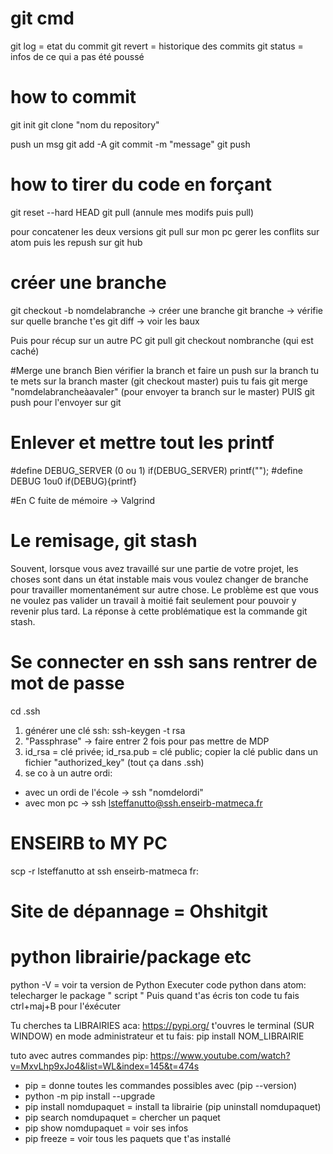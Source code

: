 # git cmd
 
 git log = etat du commit
 git revert = historique des commits
 git status = infos de ce qui a pas été poussé
 
 # how to commit
 
 git init
 git clone "nom du repository"
 
 push un msg
 git add -A
 git commit -m "message"
 git push
 
 # how to tirer du code en forçant
 
 git reset --hard HEAD
 git pull
 (annule mes modifs puis pull)
 
 pour concatener les deux versions
 git pull sur mon pc 
gerer les conflits sur atom
puis les repush sur git hub

# créer une branche
git checkout -b nomdelabranche -> créer une branche
git branche -> vérifie sur quelle branche t'es
git diff -> voir les baux

Puis pour récup sur un autre PC
git pull
git checkout nombranche (qui est caché)

#Merge une branch
Bien vérifier la branch et faire un push sur la branch
tu te mets sur la branch master (git checkout master)
puis tu fais git merge "nomdelabrancheàavaler" (pour envoyer ta branch sur le master)
PUIS 
git push pour l'envoyer sur git

# Enlever et mettre tout les printf 
#define DEBUG_SERVER (0 ou 1)
if(DEBUG_SERVER) printf("");
#define DEBUG 1ou0
if(DEBUG){printf}

#En C fuite de mémoire -> Valgrind

# Le remisage, git stash

Souvent, lorsque vous avez travaillé sur une partie de votre projet, les choses sont dans un état instable mais vous voulez changer de branche pour travailler momentanément sur autre chose. Le problème est que vous ne voulez pas valider un travail à moitié fait seulement pour pouvoir y revenir plus tard. La réponse à cette problématique est la commande git stash.

# Se connecter en ssh sans rentrer de mot de passe
cd .ssh
1) générer une clé ssh: ssh-keygen -t rsa
2) "Passphrase" -> faire entrer 2 fois pour pas mettre de MDP
3) id_rsa = clé privée; id_rsa.pub = clé public; copier la clé public dans un fichier "authorized_key" (tout ça dans .ssh)
4) se co à un autre ordi:
- avec un ordi de l'école -> ssh "nomdelordi"
- avec mon pc -> ssh lsteffanutto@ssh.enseirb-matmeca.fr

# ENSEIRB to MY PC
scp -r lsteffanutto at ssh enseirb-matmeca fr: <cheminDuDossier> <DestinationSurTonOrdi>

# Site de dépannage = Ohshitgit

# python librairie/package etc
python -V = voir ta version de Python
Executer code python dans atom: telecharger le package " script "
Puis quand t'as écris ton code tu fais ctrl+maj+B pour l'éxécuter

Tu cherches ta LIBRAIRIES aca: https://pypi.org/
t'ouvres le terminal (SUR WINDOW) en mode administrateur et tu fais: pip install NOM_LIBRAIRIE

tuto avec autres commandes pip: https://www.youtube.com/watch?v=MxvLhp9xJo4&list=WL&index=145&t=474s

- pip = donne toutes les commandes possibles avec (pip --version)
- python -m pip install --upgrade
- pip install nomdupaquet = install ta librairie (pip uninstall nomdupaquet)
- pip search nomdupaquet = chercher un paquet
- pip show nomdupaquet = voir ses infos
- pip freeze = voir tous les paquets que t'as installé



